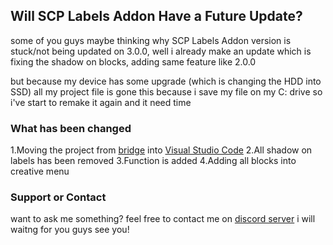 ## Will SCP Labels Addon Have a Future Update?

some of you guys maybe thinking why SCP Labels Addon version is stuck/not being updated on 3.0.0, well i already make an update which is fixing the shadow on blocks, adding same feature like 2.0.0

but because my device has some upgrade (which is changing the HDD into SSD) all my project file is gone this because i save my file on my C: drive so i've start to remake it again and it need time 

### What has been changed

1.Moving the project from [bridge](https://bridge-core.app/) into [Visual Studio Code](https://code.visualstudio.com/)
2.All shadow on labels has been removed
3.Function is added
4.Adding all blocks into creative menu

### Support or Contact

want to ask me something? feel free to contact me on [discord server](https://discord.gg/XMV7szVwHA) i will waitng for you guys see you!
